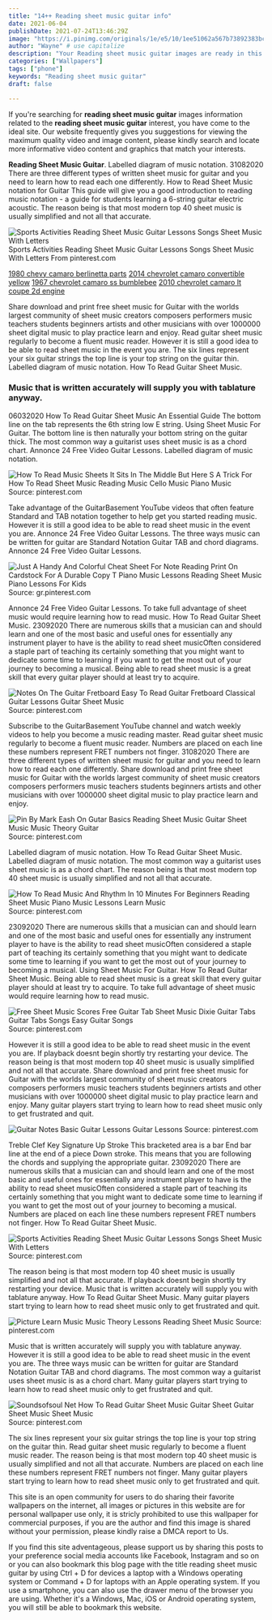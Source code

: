 ```yaml
---
title: "14++ Reading sheet music guitar info"
date: 2021-06-04
publishDate: 2021-07-24T13:46:29Z
image: "https://i.pinimg.com/originals/1e/e5/10/1ee51062a567b73892383bc4a1d3aa04.jpg"
author: "Wayne" # use capitalize
description: "Your Reading sheet music guitar images are ready in this website. Reading sheet music guitar are a topic that is being searched for and liked by netizens now. You can Get the Reading sheet music guitar files here. Get all royalty-free vectors."
categories: ["Wallpapers"]
tags: ["phone"]
keywords: "Reading sheet music guitar"
draft: false

---
```


If you're searching for **reading sheet music guitar** images information related to the **reading sheet music guitar** interest, you have come to the ideal  site.  Our website frequently  gives you  suggestions  for viewing  the maximum  quality video and image  content, please kindly search and locate more informative video content and graphics  that match your interests.

**Reading Sheet Music Guitar**. Labelled diagram of music notation. 31082020 There are three different types of written sheet music for guitar and you need to learn how to read each one differently. How to Read Sheet Music notation for Guitar This guide will give you a good introduction to reading music notation - a guide for students learning a 6-string guitar electric acoustic. The reason being is that most modern top 40 sheet music is usually simplified and not all that accurate.

![Sports Activities Reading Sheet Music Guitar Lessons Songs Sheet Music With Letters](https://i.pinimg.com/originals/8e/12/4b/8e124b2bf4b545deb643473ed82495cd.png "Sports Activities Reading Sheet Music Guitar Lessons Songs Sheet Music With Letters")
Sports Activities Reading Sheet Music Guitar Lessons Songs Sheet Music With Letters From pinterest.com

[1980 chevy camaro berlinetta parts](/1980-chevy-camaro-berlinetta-parts/)
[2014 chevrolet camaro convertible yellow](/2014-chevrolet-camaro-convertible-yellow/)
[1967 chevrolet camaro ss bumblebee](/1967-chevrolet-camaro-ss-bumblebee/)
[2010 chevrolet camaro lt coupe 2d engine](/2010-chevrolet-camaro-lt-coupe-2d-engine/)

Share download and print free sheet music for Guitar with the worlds largest community of sheet music creators composers performers music teachers students beginners artists and other musicians with over 1000000 sheet digital music to play practice learn and enjoy. Read guitar sheet music regularly to become a fluent music reader. However it is still a good idea to be able to read sheet music in the event you are. The six lines represent your six guitar strings the top line is your top string on the guitar thin. Labelled diagram of music notation. How To Read Guitar Sheet Music.

### Music that is written accurately will supply you with tablature anyway.

06032020 How To Read Guitar Sheet Music An Essential Guide The bottom line on the tab represents the 6th string low E string. Using Sheet Music For Guitar. The bottom line is then naturally your bottom string on the guitar thick. The most common way a guitarist uses sheet music is as a chord chart. Annonce 24 Free Video Guitar Lessons. Labelled diagram of music notation.


![How To Read Music Sheets It Sits In The Middle But Here S A Trick For How To Read Sheet Music Reading Music Cello Music Piano Music](https://i.pinimg.com/originals/86/73/01/867301d1cc0a793e85f8dd1c8f7db432.gif "How To Read Music Sheets It Sits In The Middle But Here S A Trick For How To Read Sheet Music Reading Music Cello Music Piano Music")
Source: pinterest.com

Take advantage of the GuitarBasement YouTube videos that often feature Standard and TAB notation together to help get you started reading music. However it is still a good idea to be able to read sheet music in the event you are. Annonce 24 Free Video Guitar Lessons. The three ways music can be written for guitar are Standard Notation Guitar TAB and chord diagrams. Annonce 24 Free Video Guitar Lessons.

![Just A Handy And Colorful Cheat Sheet For Note Reading Print On Cardstock For A Durable Copy T Piano Music Lessons Reading Sheet Music Piano Lessons For Kids](https://i.pinimg.com/474x/cf/5a/64/cf5a64bb39a6a21e72ed530262ee9c7c.jpg "Just A Handy And Colorful Cheat Sheet For Note Reading Print On Cardstock For A Durable Copy T Piano Music Lessons Reading Sheet Music Piano Lessons For Kids")
Source: gr.pinterest.com

Annonce 24 Free Video Guitar Lessons. To take full advantage of sheet music would require learning how to read music. How To Read Guitar Sheet Music. 23092020 There are numerous skills that a musician can and should learn and one of the most basic and useful ones for essentially any instrument player to have is the ability to read sheet musicOften considered a staple part of teaching its certainly something that you might want to dedicate some time to learning if you want to get the most out of your journey to becoming a musical. Being able to read sheet music is a great skill that every guitar player should at least try to acquire.

![Notes On The Guitar Fretboard Easy To Read Guitar Fretboard Classical Guitar Lessons Guitar Sheet Music](https://i.pinimg.com/originals/fb/5e/c8/fb5ec8c0432a06e91cdb631655758137.gif "Notes On The Guitar Fretboard Easy To Read Guitar Fretboard Classical Guitar Lessons Guitar Sheet Music")
Source: pinterest.com

Subscribe to the GuitarBasement YouTube channel and watch weekly videos to help you become a music reading master. Read guitar sheet music regularly to become a fluent music reader. Numbers are placed on each line these numbers represent FRET numbers not finger. 31082020 There are three different types of written sheet music for guitar and you need to learn how to read each one differently. Share download and print free sheet music for Guitar with the worlds largest community of sheet music creators composers performers music teachers students beginners artists and other musicians with over 1000000 sheet digital music to play practice learn and enjoy.

![Pin By Mark Eash On Gutar Basics Reading Sheet Music Guitar Sheet Music Music Theory Guitar](https://i.pinimg.com/originals/0e/1a/b4/0e1ab47724a8d4dc09e1e818d7e94a33.jpg "Pin By Mark Eash On Gutar Basics Reading Sheet Music Guitar Sheet Music Music Theory Guitar")
Source: pinterest.com

Labelled diagram of music notation. How To Read Guitar Sheet Music. Labelled diagram of music notation. The most common way a guitarist uses sheet music is as a chord chart. The reason being is that most modern top 40 sheet music is usually simplified and not all that accurate.

![How To Read Music And Rhythm In 10 Minutes For Beginners Reading Sheet Music Piano Music Lessons Learn Music](https://i.pinimg.com/originals/d5/1d/94/d51d9450d21430d250cdf69718bc1cc7.jpg "How To Read Music And Rhythm In 10 Minutes For Beginners Reading Sheet Music Piano Music Lessons Learn Music")
Source: pinterest.com

23092020 There are numerous skills that a musician can and should learn and one of the most basic and useful ones for essentially any instrument player to have is the ability to read sheet musicOften considered a staple part of teaching its certainly something that you might want to dedicate some time to learning if you want to get the most out of your journey to becoming a musical. Using Sheet Music For Guitar. How To Read Guitar Sheet Music. Being able to read sheet music is a great skill that every guitar player should at least try to acquire. To take full advantage of sheet music would require learning how to read music.

![Free Sheet Music Scores Free Guitar Tab Sheet Music Dixie Guitar Tabs Guitar Tabs Songs Easy Guitar Songs](https://i.pinimg.com/originals/31/6c/91/316c913f7f18a795cce183e82fc7f1e2.png "Free Sheet Music Scores Free Guitar Tab Sheet Music Dixie Guitar Tabs Guitar Tabs Songs Easy Guitar Songs")
Source: pinterest.com

However it is still a good idea to be able to read sheet music in the event you are. If playback doesnt begin shortly try restarting your device. The reason being is that most modern top 40 sheet music is usually simplified and not all that accurate. Share download and print free sheet music for Guitar with the worlds largest community of sheet music creators composers performers music teachers students beginners artists and other musicians with over 1000000 sheet digital music to play practice learn and enjoy. Many guitar players start trying to learn how to read sheet music only to get frustrated and quit.

![Guitar Notes Basic Guitar Lessons Guitar Lessons](https://i.pinimg.com/originals/67/8b/21/678b21e63422cf1c9c6382e7c9eaf670.jpg "Guitar Notes Basic Guitar Lessons Guitar Lessons")
Source: pinterest.com

Treble Clef Key Signature Up Stroke This bracketed area is a bar End bar line at the end of a piece Down stroke. This means that you are following the chords and supplying the appropriate guitar. 23092020 There are numerous skills that a musician can and should learn and one of the most basic and useful ones for essentially any instrument player to have is the ability to read sheet musicOften considered a staple part of teaching its certainly something that you might want to dedicate some time to learning if you want to get the most out of your journey to becoming a musical. Numbers are placed on each line these numbers represent FRET numbers not finger. How To Read Guitar Sheet Music.

![Sports Activities Reading Sheet Music Guitar Lessons Songs Sheet Music With Letters](https://i.pinimg.com/originals/8e/12/4b/8e124b2bf4b545deb643473ed82495cd.png "Sports Activities Reading Sheet Music Guitar Lessons Songs Sheet Music With Letters")
Source: pinterest.com

The reason being is that most modern top 40 sheet music is usually simplified and not all that accurate. If playback doesnt begin shortly try restarting your device. Music that is written accurately will supply you with tablature anyway. How To Read Guitar Sheet Music. Many guitar players start trying to learn how to read sheet music only to get frustrated and quit.

![Picture Learn Music Music Theory Lessons Reading Sheet Music](https://i.pinimg.com/originals/95/42/96/954296133bbedca0dd131c66730149ab.png "Picture Learn Music Music Theory Lessons Reading Sheet Music")
Source: pinterest.com

Music that is written accurately will supply you with tablature anyway. However it is still a good idea to be able to read sheet music in the event you are. The three ways music can be written for guitar are Standard Notation Guitar TAB and chord diagrams. The most common way a guitarist uses sheet music is as a chord chart. Many guitar players start trying to learn how to read sheet music only to get frustrated and quit.

![Soundsofsoul Net How To Read Guitar Sheet Music Guitar Sheet Guitar Sheet Music Sheet Music](https://i.pinimg.com/originals/1e/e5/10/1ee51062a567b73892383bc4a1d3aa04.jpg "Soundsofsoul Net How To Read Guitar Sheet Music Guitar Sheet Guitar Sheet Music Sheet Music")
Source: pinterest.com

The six lines represent your six guitar strings the top line is your top string on the guitar thin. Read guitar sheet music regularly to become a fluent music reader. The reason being is that most modern top 40 sheet music is usually simplified and not all that accurate. Numbers are placed on each line these numbers represent FRET numbers not finger. Many guitar players start trying to learn how to read sheet music only to get frustrated and quit.

This site is an open community for users to do sharing their favorite wallpapers on the internet, all images or pictures in this website are for personal wallpaper use only, it is stricly prohibited to use this wallpaper for commercial purposes, if you are the author and find this image is shared without your permission, please kindly raise a DMCA report to Us.

If you find this site adventageous, please support us by sharing this posts to your preference social media accounts like Facebook, Instagram and so on or you can also bookmark this blog page with the title reading sheet music guitar by using Ctrl + D for devices a laptop with a Windows operating system or Command + D for laptops with an Apple operating system. If you use a smartphone, you can also use the drawer menu of the browser you are using. Whether it's a Windows, Mac, iOS or Android operating system, you will still be able to bookmark this website.
